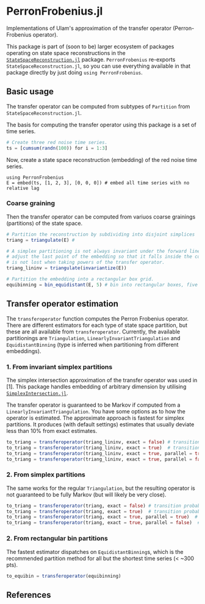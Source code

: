 # PerronFrobenius.jl

Implementations of Ulam's approximation of the transfer operator (Perron-Frobenius operator). 

This package is part of (soon to be) larger ecosystem of packages operating on state space reconstructions in the [`StateSpaceReconstruction.jl`](https://github.com/kahaaga/StateSpaceReconstruction.jl) package. `PerronFrobenius` re-exports `StateSpaceReconstruction.jl`, so you can use everything available in that package directly by just doing `using PerronFrobenius`.

## Basic usage
The transfer operator can be computed from subtypes of `Partition` from `StateSpaceReconstruction.jl`. 

The basis for computing the transfer operator using this package is a set of time series.

```julia
# Create three red noise time series.
ts = [cumsum(randn(100)) for i = 1:3] 
```

Now, create a state space reconstruction (embedding) of the red noise time series. 

```
using PerronFrobenius 
E = embed(ts, [1, 2, 3], [0, 0, 0]) # embed all time series with no relative lag
```

### Coarse graining

Then the transfer operator can be computed from variuos coarse grainings (partitions) of the state space. 

```julia 
# Partition the reconstruction by subdividing into disjoint simplices
triang = triangulate(E) # 

# A simplex partitioning is not always invariant under the forward linear map, which may bias the estimate. In this case, we can 
# adjust the last point of the embedding so that it falls inside the convex hull of the preceding points. This way, information
# is not lost when taking powers of the transfer operator. 
triang_lininv = triangulate(invariantize(E)) 

# Partition the embedding into a rectangular box grid.
equibinning = bin_equidistant(E, 5) # bin into rectangular boxes, five boxes along each dimension
```


## Transfer operator estimation

The `transferoperator` function computes the Perron Frobenius operator. There are different estimators for each type of state space partition, but these are all available from `transferoperator`. Currently, the available partitionings are `Triangulation`, `LinearlyInvariantTriangulation` and `EquidistantBinning` (type is inferred when partitioning from different embeddings). 

### 1. From invariant simplex partitions 
The simplex intersection approximation of the transfer operator was used in [1]. This package handles embedding of arbitrary dimension by utilising [`SimplexIntersection.jl`](https://github.com/kahaaga/StateSpaceReconstruction.jl).

The transfer operator is guaranteed to be Markov if computed from a `LinearlyInvariantTriangulation`. You have some options as to how 
the operator is estimated. The approximate approach is fastest for simplex partitions. It produces (with default settings) estimates that usually deviate less than 10% from exact estimates.

```julia
to_triang = transferoperator(triang_lininv, exact = false) # transition probabilities computed by approximate simplex intersection
to_triang = transferoperator(triang_lininv, exact = true)  # transition probabilities computed by exact simplex intersection
to_triang = transferoperator(triang_lininv, exact = true, parallel = true)  # exact intersection, run in parallel (this is the default).
to_triang = transferoperator(triang_lininv, exact = true, parallel = false)  # exact intersection, don't run in parallel.
```
### 2. From simplex partitions 
The same works for the regular `Triangulation`, but the resulting operator is not guaranteed to be fully Markov (but will likely be 
very close).

```julia
to_triang = transferoperator(triang, exact = false) # transition probabilities computed by approximate simplex intersection
to_triang = transferoperator(triang, exact = true)  # transition probabilities computed by exact simplex intersection
to_triang = transferoperator(triang, exact = true, parallel = true)  # exact intersection, run in parallel (this is the default).
to_triang = transferoperator(triang, exact = true, parallel = false)  # exact intersection, don't run in parallel.
```
### 2. From rectangular bin partitions
The fastest estimator dispatches on `EquidistantBinning`s, which is the recommended partition method for all but the shortest time series (< ~300 pts).

```julia
to_equibin = transferoperator(equibinning)
```

## References

[^1]: Gary Froyland, Bulletin of the Australian Mathematical Society 56, 157 (1997).
